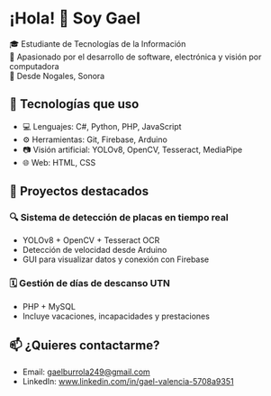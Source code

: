 # ¡Hola! 👋 Soy Gael

🎓 Estudiante de Tecnologías de la Información  
🔧 Apasionado por el desarrollo de software, electrónica y visión por computadora  
📍 Desde Nogales, Sonora

## 🚀 Tecnologías que uso
- 💻 Lenguajes: C#, Python, PHP, JavaScript
- ⚙️ Herramientas: Git, Firebase, Arduino
- 📷 Visión artificial: YOLOv8, OpenCV, Tesseract, MediaPipe
- 🌐 Web: HTML, CSS

## 📌 Proyectos destacados

### 🔍 Sistema de detección de placas en tiempo real
- YOLOv8 + OpenCV + Tesseract OCR
- Detección de velocidad desde Arduino
- GUI para visualizar datos y conexión con Firebase


### 🗓 Gestión de días de descanso UTN
- PHP + MySQL
- Incluye vacaciones, incapacidades y prestaciones

## 📫 ¿Quieres contactarme?
- Email: gaelburrola249@gmail.com
- LinkedIn: www.linkedin.com/in/gael-valencia-5708a9351
  
